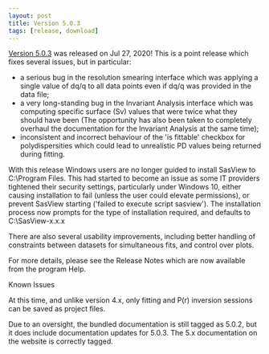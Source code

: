 ```yaml
---
layout: post
title: Version 5.0.3
tags: [release, download]
---
```


[Version 5.0.3](https://github.com/SasView/sasview/releases/tag/v5.0.3) was
released on Jul 27, 2020! This is a point release which fixes several issues,
but in particular:

* a serious bug in the resolution smearing interface which was applying a
single value of dq/q to all data points even if dq/q was provided in the
data file;
* a very long-standing bug in the Invariant Analysis interface which was
computing specific surface (Sv) values that were twice what they should have
been (The opportunity has also been taken to completely overhaul the
documentation for the Invariant Analysis at the same time);
* inconsistent and incorrect behaviour of the 'is fittable' checkbox for
polydispersities which could lead to unrealistic PD values being returned
during fitting.

With this release Windows users are no longer guided to install SasView to
C:\Program Files. This had started to become an issue as some IT providers
tightened their security settings, particularly under Windows 10, either
causing installation to fail (unless the user could elevate permissions),
or prevent SasView starting ('failed to execute script sasview'). The
installation process now prompts for the type of installation required,
and defaults to C:\SasView-x.x.x

There are also several usability improvements, including better handling
of constraints between datasets for simultaneous fits, and control over plots.

For more details, please see the Release Notes which are now available from the
program Help.

Known Issues

At this time, and unlike version 4.x, only fitting and P(r) inversion sessions
can be saved as project files.

Due to an oversight, the bundled documentation is still tagged as 5.0.2, but it
does include documentation updates for 5.0.3. The 5.x documentation on the
website is correctly tagged.

